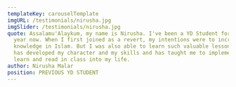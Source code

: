 ```yaml
---
templateKey: carouselTemplate
imgURL: /testimonials/nirusha.jpg
imgSlider: /testimonials/nirusha.jpg
quote: Assalamu'Alaykum, my name is Nirusha. I've been a YD Student for the past
  year now. When I first joined as a revert, my intentions were to increase my
  knowledge in Islam. But I was also able to learn such valuable lessons that
  has developed my character and my skills and has taught me to implement what I
  learn and read in class into my life.
author: Nirusha Malar
position: PREVIOUS YD STUDENT
---
```

